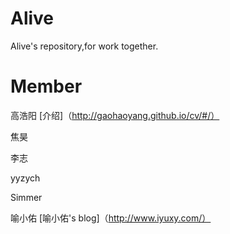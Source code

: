 # Alive
Alive's repository,for work together.

# Member
高浩阳  [介绍]（http://gaohaoyang.github.io/cv/#/） 

焦昊 

李志

yyzych

Simmer  

喻小佑   [喻小佑's blog]（http://www.iyuxy.com/）
